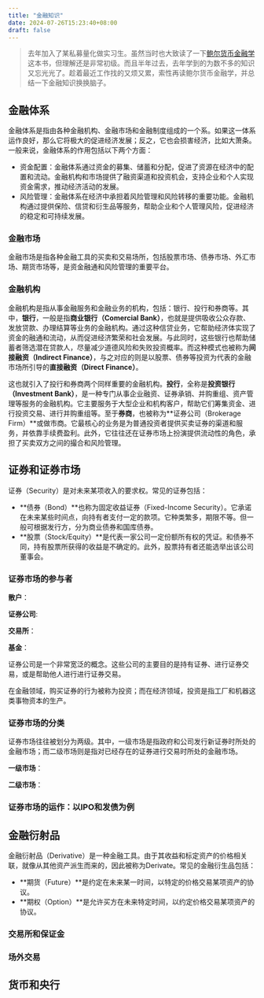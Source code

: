 ```yaml
---
title: "金融知识"
date: 2024-07-26T15:23:40+08:00
draft: false
---
```


> 去年加入了某私募量化做实习生。虽然当时也大致读了一下[鲍尔货币金融学](https://book.douban.com/subject/10484710/)这本书，但理解还是非常初级。而且半年过去，去年学到的为数不多的知识又忘光光了。趁着最近工作找的又烦又累，索性再读鲍尔货币金融学，并总结一下金融知识换换脑子。

## 金融体系

金融体系是指由各种金融机构、金融市场和金融制度组成的一个系。如果这一体系运作良好，那么它将极大的促进经济发展；反之，它也会损害经济，比如大萧条。一般来说，金融体系的作用包括以下两个方面：

- 资金配置：金融体系通过资金的募集、储蓄和分配，促进了资源在经济中的配置和流动。金融机构和市场提供了融资渠道和投资机会，支持企业和个人实现资金需求，推动经济活动的发展。
- 风险管理：金融体系在经济中承担着风险管理和风险转移的重要功能。金融机构通过提供保险、信贷和衍生品等服务，帮助企业和个人管理风险，促进经济的稳定和可持续发展。

### 金融市场

金融市场是指各种金融工具的买卖和交易场所，包括股票市场、债券市场、外汇市场、期货市场等，是资金融通和风险管理的重要平台。

### 金融机构

金融机构是指从事金融服务和金融业务的机构，包括：银行、投行和券商等。其中，**银行**，一般是指**商业银行（Comercial Bank）**，也就是提供吸收公众存款、发放贷款、办理结算等业务的金融机构。通过这种信贷业务，它帮助经济体实现了资金的融通和流动，从而促进经济繁荣和社会发展。与此同时，这些银行也帮助储蓄者筛选潜在贷款人，尽量减少道德风险和失败投资概率。而这种模式也被称为**间接融资（Indirect Finance）**，与之对应的则是以股票、债券等投资为代表的金融市场所引导的**直接融资（Direct Finance）**。

这也就引入了投行和券商两个同样重要的金融机构。**投行**，全称是**投资银行（Investment Bank）**，是一种专门从事企业融资、证券承销、并购重组、资产管理等服务的金融机构。它主要服务于大型企业和机构客户，帮助它们筹集资金、进行投资交易、进行并购重组等。至于**券商**，也被称为**证券公司（Brokerage Firm）**或做市商。它最核心的业务是为普通投资者提供买卖证券的渠道和服务，并依靠手续费盈利。此外，它往往还在证券市场上扮演提供流动性的角色，承担了买卖双方之间的撮合和风险管理。

## 证券和证券市场

证券（Security）是对未来某项收入的要求权。常见的证券包括：

- **债券（Bond）**也称为固定收益证券（Fixed-Income Security）。它承诺在未来某些时间点，向持有者支付一定的款项。它种类繁多，期限不等。但一般可根据发行方，分为商业债券和国库债券。
- **股票（Stock/Equity）**是代表一家公司一定份额所有权的凭证。和债券不同，持有股票所获得的收益是不确定的。此外，股票持有者还能选举出该公司董事会。

### 证券市场的参与者

**散户**：

**证券公司**:

**交易所**：

**基金**：

证券公司是一个非常宽泛的概念。这些公司的主要目的是持有证券、进行证券交易，或是帮助他人进行进行证券交易。

在金融领域，购买证券的行为被称为投资；而在经济领域，投资是指工厂和机器这类事物资本的生产。

### 证券市场的分类

证券市场往往被划分为两级。其中，一级市场是指政府和公司发行新证券时所处的金融市场；而二级市场则是指对已经存在的证券进行交易时所处的金融市场。

**一级市场**：

**二级市场**：

### 证券市场的运作：以IPO和发债为例

## 金融衍射品

金融衍射品（Derivative）是一种金融工具。由于其收益和标定资产的价格相关联，就像从其他资产派生而来的，因此被称为Derivate。常见的金融衍生品包括：

- **期货（Future）**是约定在未来某一时间，以特定的价格交易某项资产的协议。
- **期权（Option）**是允许买方在未来特定时间，以约定价格交易某项资产的协议。

### 交易所和保证金

### 场外交易

## 货币和央行
